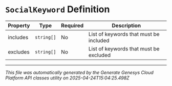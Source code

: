 # `SocialKeyword` Definition

| Property | Type | Required | Description |
|----------|------|----------|-------------|
| includes | `string[]` | No | List of keywords that must be included |
| excludes | `string[]` | No | List of keywords that must be excluded |

---

*This file was automatically generated by the Generate Genesys Cloud Platform API classes utility on 2025-04-24T15:04:25.498Z*